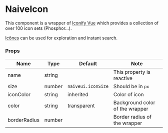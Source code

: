 # NaiveIcon

This component is a wrapper of [Iconify Vue](https://iconify.design/getting-started/) which provides a collection of over 100 icon sets (Phosphor...).

[Icônes](https://icones.js.org) can be used for exploration and instant search.

### Props

| **Name**     | **Type** | **Default**        | **Note**                        |
| ------------ | -------- | ------------------ | ------------------------------- |
| name         | string   |                    | This property is reactive       |
| size         | number   | `naiveui.iconSize` | Should be in `px`               |
| iconColor    | string   | inherited          | Color of icon                   |
| color        | string   | transparent        | Background color of the wrapper |
| borderRadius | number   |                    | Border radius of the wrapper    |
